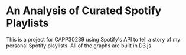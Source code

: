 # An Analysis of Curated Spotify Playlists

This is a project for CAPP30239 using Spotify's API to tell a story of my personal Spotify playlists. All of the graphs are built in D3.js.